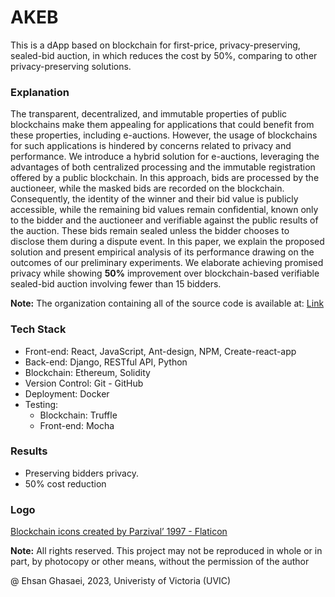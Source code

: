 # AKEB
This is a dApp based on blockchain for first-price, privacy-preserving, sealed-bid auction, in which reduces the cost by 50%, comparing to other privacy-preserving solutions. 

### Explanation
The transparent, decentralized, and immutable properties of public blockchains make them  appealing for applications that could benefit from these properties, including e-auctions. However, the usage of blockchains for such applications is hindered by concerns related to privacy and performance. We introduce a hybrid solution for e-auctions, leveraging the advantages of both centralized processing and the immutable registration offered by a public blockchain. In this approach, bids are processed by the auctioneer, while the masked bids are recorded on the blockchain. Consequently, the identity of the winner and their bid value is publicly accessible, while the remaining bid values remain confidential, known only to the bidder and the auctioneer and verifiable against the public results of the auction. These bids remain sealed unless the bidder chooses to disclose them during a dispute event. In this paper, we explain the proposed solution and present empirical analysis of its performance drawing on the outcomes of our preliminary experiments. We elaborate achieving promised privacy while showing **50\%** improvement over blockchain-based verifiable sealed-bid auction involving fewer than 15 bidders.

**Note:** The organization containing all of the source code is available at: [Link](https://github.com/AKEB-asyemmtric-key-each-bidder)

### Tech Stack
- Front-end: React, JavaScript, Ant-design, NPM, Create-react-app
- Back-end: Django, RESTful API, Python
- Blockchain: Ethereum, Solidity
- Version Control: Git - GitHub
- Deployment: Docker
- Testing:
    - Blockchain: Truffle
    - Front-end: Mocha

 ### Results
 - Preserving bidders privacy.
 - 50% cost reduction

### Logo
[Blockchain icons created by Parzival’ 1997 - Flaticon](https://www.flaticon.com/free-icons/blockchain)

**Note:** All rights reserved. This project may not be reproduced in whole or in part, by photocopy or other means, without the permission of the author

@ Ehsan Ghasaei, 2023, Univeristy of Victoria (UVIC)


